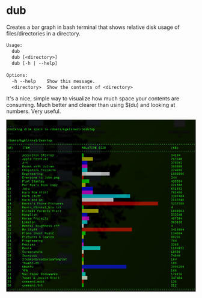 # dub
Creates a bar graph in bash terminal that shows relative disk usage of files/directories in a directory.

    Usage:
      dub
      dub [<directory>]
      dub [-h | --help]

    Options:
      -h --help    Show this message.
      <directory>  Show the contents of <directory>

It's a nice, simple way to visualize how much space your contents are consuming.  Much better and clearer than using $(du) and looking at numbers.  Very useful.


![](https://github.com/doorbell88/dub/blob/master/Screenshots/dub_ScreenShot.png "dub showing disk usage bars")
